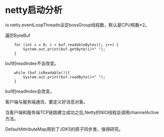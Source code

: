 # netty启动分析

io.netty.eventLoopThreads设定bossGroup线程数，默认是CPU核数*2。

遍历ByteBuf

        for (int i = 0; i < buf.readableBytes(); i++) {
            System.out.print(buf.getByte(i)+" ");
        }

buf的readIndex不会改变。

        while (buf.isReadable()){
            System.out.print(buf.readByte()+" ");
        }

buf的readIndex会改变。


客户端与服务端通讯，要定义好消息对象。

当客户端和服务端TCP链路建立成功之后,Netty的NIO线程会调用channelActive方法。

DefaultAttributeMap用到了JDK5的原子同步类，值得研究。

